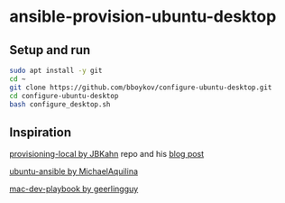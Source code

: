 # ansible-provision-ubuntu-desktop


## Setup and run

```bash
sudo apt install -y git
cd ~
git clone https://github.com/bboykov/configure-ubuntu-desktop.git
cd configure-ubuntu-desktop
bash configure_desktop.sh
```

## Inspiration

[provisioning-local by JBKahn][provisioning-local] repo and his [blog post][articles_ansible]

[provisioning-local]: https://github.com/JBKahn/provisioning-local
[articles_ansible]: https://blog.josephkahn.io/articles/ansible/


[ubuntu-ansible by MichaelAquilina][2]

[2]: https://github.com/MichaelAquilina/ubuntu-ansible

[mac-dev-playbook by geerlingguy][3]

[3]: https://github.com/geerlingguy/mac-dev-playbook
